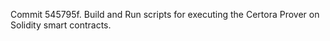 Commit 545795f.                    Build and Run scripts for executing the Certora Prover on Solidity smart contracts.